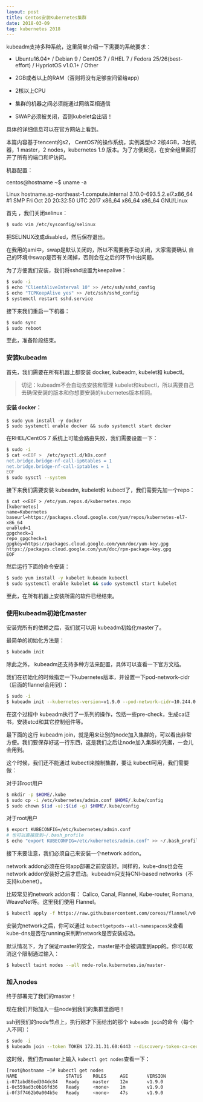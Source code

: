 ```yaml
---
layout: post
title: Centos安装Kubernetes集群
date: 2018-03-09
tag: kubernetes 2018
---
```

kubeadm支持多种系统，这里简单介绍一下需要的系统要求：

 * Ubuntu16.04+ / Debian 9 / CentOS 7 / RHEL 7 / Fedora 25/26(best-effort) / HypriotOS v1.0.1+ / Other

 * 2GB或者以上的RAM（否则将没有足够空间留给app）

 * 2核以上CPU

 * 集群的机器之间必须能通过网络互相通信

 * SWAP必须被关闭，否则kubelet会出错！

具体的详细信息可以在官方网站上看到。

本篇内容基于tencent的s2， CentOS7的操作系统，实例类型s2 2核4GB，3台机器，1 master，2 nodes，kubernetes 1.9 版本。为了方便起见，在安全组里面打开了所有的端口和IP访问。

机器配置：

centos@hostname ~$ uname -a

Linux hostname.ap-northeast-1.compute.internal 3.10.0-693.5.2.el7.x86\_64 #1 SMP Fri Oct 20 20:32:50 UTC 2017 x86\_64 x86\_64 x86\_64 GNU/Linux

首先 ，我们关闭selinux：

``` bash
$ sudo vim /etc/sysconfig/selinux
```

把SELINUX改成disabled，然后保存退出。

在我用的ami中，swap是默认关闭的，所以不需要我手动关闭，大家需要确认 自己的环境中swap是否有关闭掉，否则会在之后的环节中出问题。

为了方便我们安装，我们将sshd设置为keepalive：

``` bash
$ sudo -i
$ echo "ClientAliveInterval 10" >> /etc/ssh/sshd_config
$ echo "TCPKeepAlive yes" >> /etc/ssh/sshd_config
$ systemctl restart sshd.service
```

接下来我们重启一下机器：

``` bash
$ sudo sync
$ sudo reboot
```

至此，准备阶段结束。

### 安装kubeadm

首先，我们需要在所有机器上都安装 docker, kubeadm, kubelet和 kubectl。

> 切记：kubeadm不会自动去安装和管理 kubelet和kubectl，所以需要自己去确保安装的版本和你想要安装的kubernetes版本相同。

#### 安装 docker：

```
$ sudo yum install -y docker
$ sudo systemctl enable docker && sudo systemctl start docker
```

在RHEL/CentOS 7 系统上可能会路由失败，我们需要设置一下：

```bash
$ sudo -i
$ cat <<EOF >  /etc/sysctl.d/k8s.conf
net.bridge.bridge-nf-call-ip6tables = 1
net.bridge.bridge-nf-call-iptables = 1
EOF
$ sudo sysctl --system
```

接下来我们需要安装 kubeadm, kubelet和 kubectl了，我们需要先加一个repo：

```repo
$ cat <<EOF > /etc/yum.repos.d/kubernetes.repo
[kubernetes]
name=Kubernetes
baseurl=https://packages.cloud.google.com/yum/repos/kubernetes-el7-x86_64
enabled=1
gpgcheck=1
repo_gpgcheck=1
gpgkey=https://packages.cloud.google.com/yum/doc/yum-key.gpg https://packages.cloud.google.com/yum/doc/rpm-package-key.gpg
EOF
```

然后运行下面的命令安装：

```bash
$ sudo yum install -y kubelet kubeadm kubectl
$ sudo systemctl enable kubelet && sudo systemctl start kubelet
```

至此，在所有机器上安装所需的软件已经结束。

### 使用kubeadm初始化master

安装完所有的依赖之后，我们就可以用 kubeadm初始化master了。

最简单的初始化方法是：

```bash
$ kubeadm init
```

除此之外， kubeadm还支持多种方法来配置，具体可以查看一下官方文档。

我们在初始化的时候指定一下kubernetes版本，并设置一下pod-network-cidr（后面的flannel会用到）：

```bash
$ sudo -i
$ kubeadm init --kubernetes-version=v1.9.0 --pod-network-cidr=10.244.0.0/16
```

在这个过程中 kubeadm执行了一系列的操作，包括一些pre-check，生成ca证书，安装etcd和其它控制组件等。

最下面的这行 kubeadm join，就是用来让别的node加入集群的，可以看出非常方便。我们要保存好这一行东西，这是我们之后让node加入集群的凭据，一会儿会用到。

这个时候，我们还不能通过 kubectl来控制集群，要让 kubectl可用，我们需要做：

对于非root用户

```bash
$ mkdir -p $HOME/.kube
$ sudo cp -i /etc/kubernetes/admin.conf $HOME/.kube/config
$ sudo chown $(id -u):$(id -g) $HOME/.kube/config
```

对于root用户

```bash
$ export KUBECONFIG=/etc/kubernetes/admin.conf
# 也可以直接放到~/.bash_profile
$ echo "export KUBECONFIG=/etc/kubernetes/admin.conf" >> ~/.bash_profile
```

接下来要注意，我们必须自己来安装一个network addon。

network addon必须在任何app部署之前安装好。同样的，kube-dns也会在network addon安装好之后才启动。kubeadm只支持CNI-based networks（不支持kubenet）。

比较常见的network addon有： Calico, Canal, Flannel, Kube-router, Romana, WeaveNet等。这里我们使用 Flannel。

```bash
$ kubectl apply -f https://raw.githubusercontent.com/coreos/flannel/v0.9.1/Documentation/kube-flannel.yml
```

安装完network之后，你可以通过 `kubectlgetpods--all-namespaces`来查看 kube-dns是否在running来判断network是否安装成功。

默认情况下，为了保证master的安全，master是不会被调度到app的。你可以取消这个限制通过输入：

```bash
$ kubectl taint nodes --all node-role.kubernetes.io/master-
```

### 加入nodes

终于部署完了我们的master！

现在我们开始加入一些node到我们的集群里面吧！

ssh到我们的node节点上，执行刚才下面给出的那个 `kubeadm join`的命令（每个人不同）：

```bash
$ sudo -i
$ kubeadm join --token TOKEN 172.31.31.60:6443 --discovery-token-ca-cert-hash sha256:f0894e55d475f882dd40d52c6d01f758017ec5729be632294049f687330f60d2
```

这时候，我们去master上输入 `kubectl get nodes`查看一下：

```bash
[root@hostname ~]# kubectl get nodes
NAME                  STATUS    ROLES     AGE       VERSION
i-071abd86ed304dc84   Ready     master    12m       v1.9.0
i-0c559ad3c0b16fd36   Ready     <none>    1m        v1.9.0
i-0f3f7462b0a004b5e   Ready     <none>    47s       v1.9.0
```
